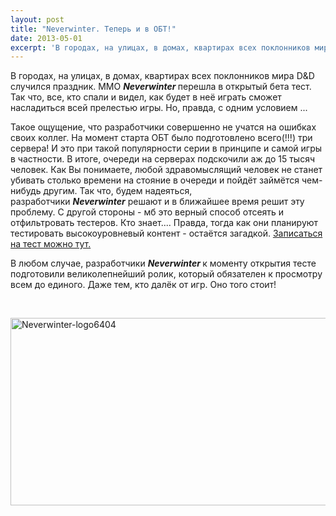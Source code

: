 ```yaml
---
layout: post
title: "Neverwinter. Теперь и в ОБТ!"
date: 2013-05-01
excerpt: 'В городах, на улицах, в домах, квартирах всех поклонников мира D&D случился праздник. ММО Neverwinter перешла в открытый бета тест. Так что, все, кто спали и видел, как будет в неё играть сможет насладиться всей прелестью игры. Но, правда, с одним условием ...'
---
```


В городах, на улицах, в домах, квартирах всех поклонников мира D&amp;D случился праздник. ММО <em><b>Neverwinter </b></em>перешла в открытый бета тест. Так что, все, кто спали и видел, как будет в неё играть сможет насладиться всей прелестью игры. Но, правда, с одним условием ...

Такое ощущение, что разработчики совершенно не учатся на ошибках своих коллег. На момент старта ОБТ было подготовлено всего(!!!) три сервера! И это при такой популярности серии в принципе и самой игры в частности. В итоге, очереди на серверах подскочили аж до 15 тысяч человек. Как Вы понимаете, любой здравомыслящий человек не станет убивать столько времени на стояние в очереди и пойдёт займётся чем-нибудь другим. Так что, будем надеяться, разработчики <em><b>Neverwinter</b> </em>решают и в ближайшее время решит эту проблему. С другой стороны - мб это верный способ отсеять и отфильтровать тестеров. Кто знает.... Правда, тогда как они планируют тестировать высокоуровневый контент - остаётся загадкой. <a href="http://nw.perfectworld.com/">Записаться на тест можно тут.</a>

В любом случае, разработчики <em><b>Neverwinter </b></em>к моменту открытия тесте подготовили великолепнейший ролик, который обязателен к просмотру всем до единого. Даже тем, кто далёк от игр. Оно того стоит!

&nbsp;

<a href="http://gamersoul.ru/wp-content/uploads/2013/05/Neverwinter-logo6404.jpg"><img class="size-full wp-image-2239 aligncenter" alt="Neverwinter-logo6404" src="http://gamersoul.ru/wp-content/uploads/2013/05/Neverwinter-logo6404.jpg" width="640" height="300" /></a>